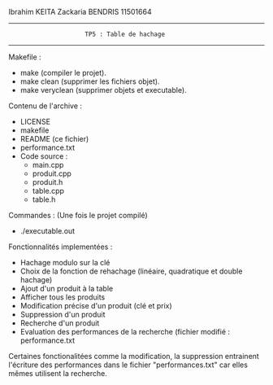 Ibrahim KEITA
Zackaria BENDRIS 11501664
*****************************************************************************
                         TP5 : Table de hachage
*****************************************************************************

Makefile :
- make (compiler le projet).
- make clean (supprimer les fichiers objet).
- make veryclean (supprimer objets et executable).

Contenu de l'archive :
- LICENSE
- makefile
- README (ce fichier)
- performance.txt
- Code source :
    - main.cpp
    - produit.cpp
    - produit.h
    - table.cpp
    - table.h

Commandes :
(Une fois le projet compilé)
- ./executable.out 

Fonctionnalités implementées :
- Hachage modulo sur la clé
- Choix de la fonction de rehachage (linéaire, quadratique et double hachage)
- Ajout d'un produit à la table
- Afficher tous les produits
- Modification précise d'un produit (clé et prix)
- Suppression d'un produit
- Recherche d'un produit
- Evaluation des performances de la recherche (fichier modifié : performance.txt

Certaines fonctionalitées comme la modification, la suppression entrainent l'écriture des performances dans le fichier "performances.txt" car elles mêmes utilisent la recherche.




